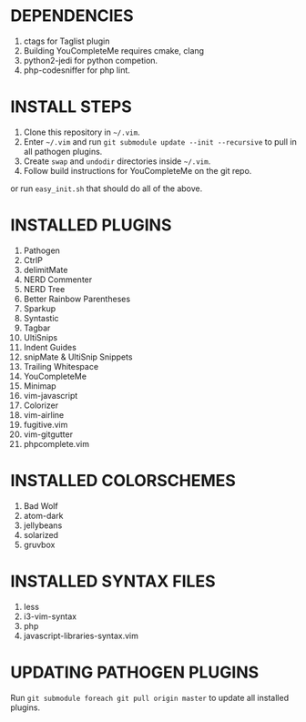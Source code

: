 # DEPENDENCIES #
1. ctags for Taglist plugin
2. Building YouCompleteMe requires cmake, clang
3. python2-jedi for python competion.
4. php-codesniffer for php lint.

# INSTALL STEPS #
1. Clone this repository in `~/.vim`.
2. Enter `~/.vim` and run `git submodule update --init --recursive` to pull in all pathogen plugins.
3. Create `swap` and `undodir` directories inside `~/.vim`.
4. Follow build instructions for YouCompleteMe on the git repo.

or run `easy_init.sh` that should do all of the above.

# INSTALLED PLUGINS #
1. Pathogen
2. CtrlP
3. delimitMate
4. NERD Commenter
5. NERD Tree
6. Better Rainbow Parentheses
7. Sparkup
8. Syntastic
9. Tagbar
10. UltiSnips
11. Indent Guides
12. snipMate & UltiSnip Snippets
13. Trailing Whitespace
14. YouCompleteMe
15. Minimap
16. vim-javascript
17. Colorizer
18. vim-airline
19. fugitive.vim
20. vim-gitgutter
21. phpcomplete.vim

# INSTALLED COLORSCHEMES #
1. Bad Wolf
2. atom-dark
3. jellybeans
4. solarized
5. gruvbox

# INSTALLED SYNTAX FILES #
1. less
2. i3-vim-syntax
3. php
4. javascript-libraries-syntax.vim

# UPDATING PATHOGEN PLUGINS #
Run `git submodule foreach git pull origin master` to update all installed plugins.
